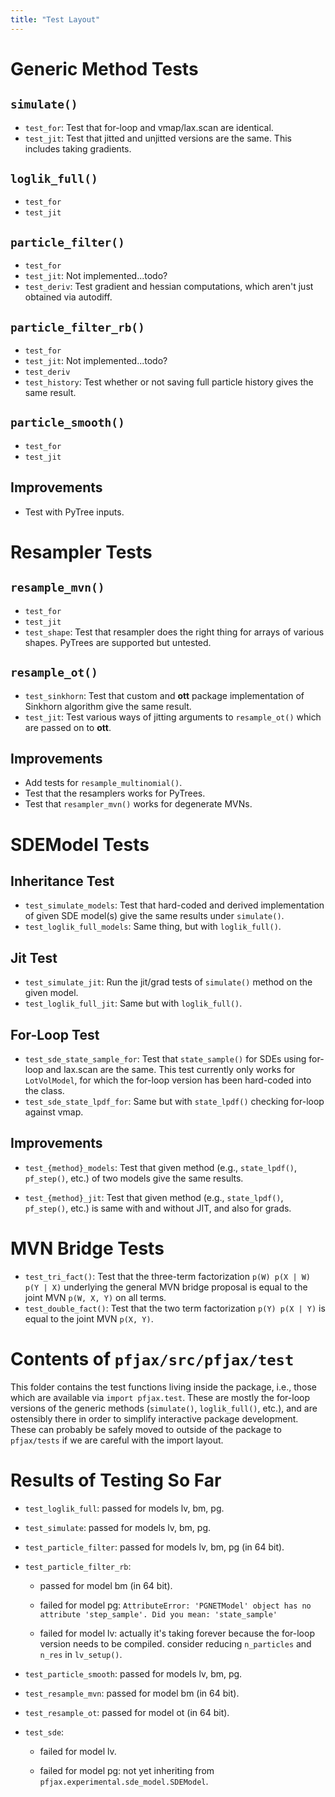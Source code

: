 ```yaml
---
title: "Test Layout"
---
```


# Generic Method Tests

## `simulate()`

- `test_for`: Test that for-loop and vmap/lax.scan are identical.
- `test_jit`: Test that jitted and unjitted versions are the same.  This includes taking gradients.

## `loglik_full()`

- `test_for`
- `test_jit`

## `particle_filter()`

- `test_for`
- `test_jit`: Not implemented...todo?
- `test_deriv`: Test gradient and hessian computations, which aren't just obtained via autodiff.

## `particle_filter_rb()`

- `test_for`
- `test_jit`: Not implemented...todo?
- `test_deriv`
- `test_history`: Test whether or not saving full particle history gives the same result.

## `particle_smooth()`

- `test_for`
- `test_jit`

## Improvements

- Test with PyTree inputs.

# Resampler Tests

## `resample_mvn()`

- `test_for`
- `test_jit`
- `test_shape`: Test that resampler does the right thing for arrays of various shapes.  PyTrees are supported but untested.

## `resample_ot()`

- `test_sinkhorn`: Test that custom and **ott** package implementation of Sinkhorn algorithm give the same result.
- `test_jit`: Test various ways of jitting arguments to `resample_ot()` which are passed on to **ott**.

## Improvements

- Add tests for `resample_multinomial()`.
- Test that the resamplers works for PyTrees.
- Test that `resampler_mvn()` works for degenerate MVNs.


# SDEModel Tests

## Inheritance Test

- `test_simulate_models`: Test that hard-coded and derived implementation of given SDE model(s) give the same results under `simulate()`.
- `test_loglik_full_models`: Same thing, but with `loglik_full()`.

## Jit Test

- `test_simulate_jit`: Run the jit/grad tests of `simulate()` method on the given model.
- `test_loglik_full_jit`: Same but with `loglik_full()`.

## For-Loop Test

- `test_sde_state_sample_for`: Test that `state_sample()` for SDEs using for-loop and lax.scan are the same.  This test currently only works for `LotVolModel`, for which the for-loop version has been hard-coded into the class.
- `test_sde_state_lpdf_for`: Same but with `state_lpdf()` checking for-loop against vmap.

## Improvements

- `test_{method}_models`: Test that given method (e.g., `state_lpdf()`, `pf_step()`, etc.) of two models give the same results.

- `test_{method}_jit`: Test that given method (e.g., `state_lpdf()`, `pf_step()`, etc.) is same with and without JIT, and also for grads.

# MVN Bridge Tests

- `test_tri_fact()`: Test that the three-term factorization `p(W) p(X | W) p(Y | X)` underlying the general MVN bridge proposal is equal to the joint MVN `p(W, X, Y)` on all terms.
- `test_double_fact()`: Test that the two term factorization `p(Y) p(X | Y)` is equal to the joint MVN `p(X, Y)`.

# Contents of `pfjax/src/pfjax/test`

This folder contains the test functions living inside the package, i.e., those which are available via `import pfjax.test`.  These are mostly the for-loop versions of the generic methods (`simulate()`, `loglik_full()`, etc.), and are ostensibly there in order to simplify interactive package development.  These can probably be safely moved to outside of the package to `pfjax/tests` if we are careful with the import layout.


# Results of Testing So Far

- `test_loglik_full`: passed for models lv, bm, pg.

- `test_simulate`: passed for models lv, bm, pg.

- `test_particle_filter`: passed for models lv, bm, pg (in 64 bit).

- `test_particle_filter_rb`: 

	- passed for model bm (in 64 bit).

	- failed for model pg: `AttributeError: 'PGNETModel' object has no attribute 'step_sample'. Did you mean: 'state_sample'`
	
	- failed for model lv: actually it's taking forever because the for-loop version needs to be compiled.  consider reducing `n_particles` and `n_res` in `lv_setup()`.

- `test_particle_smooth`: passed for models lv, bm, pg.

- `test_resample_mvn`: passed for model bm (in 64 bit).

- `test_resample_ot`: passed for model ot (in 64 bit).

- `test_sde`: 

	- failed for model lv.
	
	- failed for model pg:  not yet inheriting from `pfjax.experimental.sde_model.SDEModel`.
